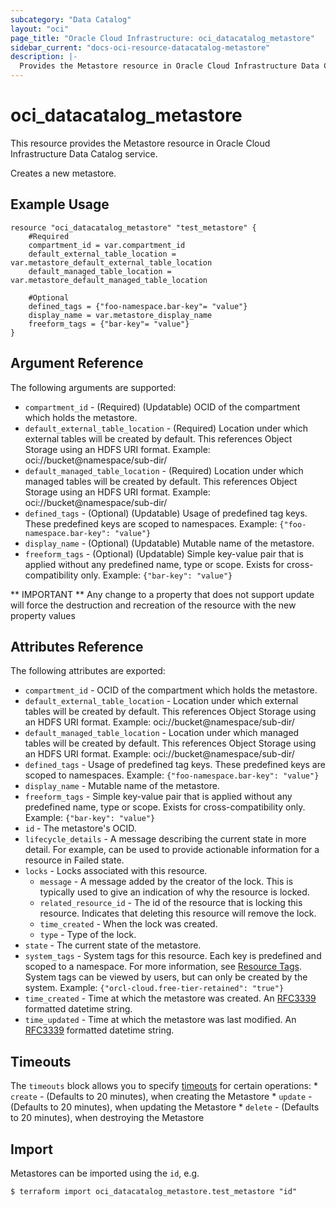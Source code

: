 ```yaml
---
subcategory: "Data Catalog"
layout: "oci"
page_title: "Oracle Cloud Infrastructure: oci_datacatalog_metastore"
sidebar_current: "docs-oci-resource-datacatalog-metastore"
description: |-
  Provides the Metastore resource in Oracle Cloud Infrastructure Data Catalog service
---
```


# oci_datacatalog_metastore
This resource provides the Metastore resource in Oracle Cloud Infrastructure Data Catalog service.

Creates a new metastore.


## Example Usage

```hcl
resource "oci_datacatalog_metastore" "test_metastore" {
	#Required
	compartment_id = var.compartment_id
	default_external_table_location = var.metastore_default_external_table_location
	default_managed_table_location = var.metastore_default_managed_table_location

	#Optional
	defined_tags = {"foo-namespace.bar-key"= "value"}
	display_name = var.metastore_display_name
	freeform_tags = {"bar-key"= "value"}
}
```

## Argument Reference

The following arguments are supported:

* `compartment_id` - (Required) (Updatable) OCID of the compartment which holds the metastore.
* `default_external_table_location` - (Required) Location under which external tables will be created by default. This references Object Storage using an HDFS URI format. Example: oci://bucket@namespace/sub-dir/ 
* `default_managed_table_location` - (Required) Location under which managed tables will be created by default. This references Object Storage using an HDFS URI format. Example: oci://bucket@namespace/sub-dir/ 
* `defined_tags` - (Optional) (Updatable) Usage of predefined tag keys. These predefined keys are scoped to namespaces. Example: `{"foo-namespace.bar-key": "value"}` 
* `display_name` - (Optional) (Updatable) Mutable name of the metastore.
* `freeform_tags` - (Optional) (Updatable) Simple key-value pair that is applied without any predefined name, type or scope. Exists for cross-compatibility only. Example: `{"bar-key": "value"}` 


** IMPORTANT **
Any change to a property that does not support update will force the destruction and recreation of the resource with the new property values

## Attributes Reference

The following attributes are exported:

* `compartment_id` - OCID of the compartment which holds the metastore.
* `default_external_table_location` - Location under which external tables will be created by default. This references Object Storage using an HDFS URI format. Example: oci://bucket@namespace/sub-dir/ 
* `default_managed_table_location` - Location under which managed tables will be created by default. This references Object Storage using an HDFS URI format. Example: oci://bucket@namespace/sub-dir/ 
* `defined_tags` - Usage of predefined tag keys. These predefined keys are scoped to namespaces. Example: `{"foo-namespace.bar-key": "value"}` 
* `display_name` - Mutable name of the metastore.
* `freeform_tags` - Simple key-value pair that is applied without any predefined name, type or scope. Exists for cross-compatibility only. Example: `{"bar-key": "value"}` 
* `id` - The metastore's OCID.
* `lifecycle_details` - A message describing the current state in more detail. For example, can be used to provide actionable information for a resource in Failed state.
* `locks` - Locks associated with this resource.
	* `message` - A message added by the creator of the lock. This is typically used to give an indication of why the resource is locked. 
	* `related_resource_id` - The id of the resource that is locking this resource. Indicates that deleting this resource will remove the lock. 
	* `time_created` - When the lock was created.
	* `type` - Type of the lock.
* `state` - The current state of the metastore.
* `system_tags` - System tags for this resource. Each key is predefined and scoped to a namespace. For more information, see [Resource Tags](https://docs.cloud.oracle.com/iaas/Content/General/Concepts/resourcetags.htm). System tags can be viewed by users, but can only be created by the system.  Example: `{"orcl-cloud.free-tier-retained": "true"}` 
* `time_created` - Time at which the metastore was created. An [RFC3339](https://tools.ietf.org/html/rfc3339) formatted datetime string.
* `time_updated` - Time at which the metastore was last modified. An [RFC3339](https://tools.ietf.org/html/rfc3339) formatted datetime string.

## Timeouts

The `timeouts` block allows you to specify [timeouts](https://registry.terraform.io/providers/oracle/oci/latest/docs/guides/changing_timeouts) for certain operations:
	* `create` - (Defaults to 20 minutes), when creating the Metastore
	* `update` - (Defaults to 20 minutes), when updating the Metastore
	* `delete` - (Defaults to 20 minutes), when destroying the Metastore


## Import

Metastores can be imported using the `id`, e.g.

```
$ terraform import oci_datacatalog_metastore.test_metastore "id"
```

